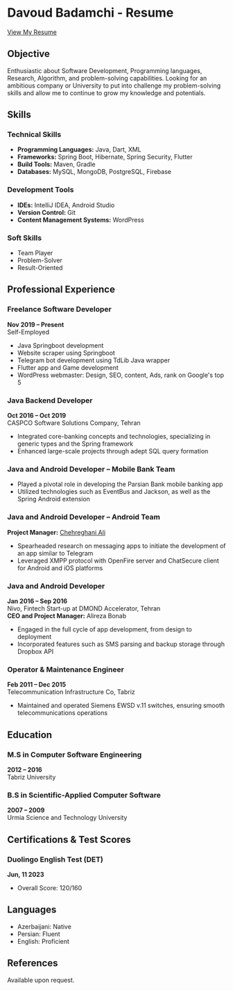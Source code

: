 
# Davoud Badamchi - Resume

[View My Resume](https://patzu.github.io/resume/)

## Objective
Enthusiastic about Software Development, Programming languages, Research, Algorithm, and problem-solving capabilities. Looking for an ambitious company or University to put into challenge my problem-solving skills and allow me to continue to grow my knowledge and potentials.

## Skills

### Technical Skills
- **Programming Languages:** Java, Dart, XML
- **Frameworks:** Spring Boot, Hibernate, Spring Security, Flutter
- **Build Tools:** Maven, Gradle
- **Databases:** MySQL, MongoDB, PostgreSQL, Firebase

### Development Tools
- **IDEs:** IntelliJ IDEA, Android Studio
- **Version Control:** Git
- **Content Management Systems:** WordPress

### Soft Skills
- Team Player
- Problem-Solver
- Result-Oriented

## Professional Experience

### Freelance Software Developer
**Nov 2019 – Present**  
Self-Employed  
- Java Springboot development
- Website scraper using Springboot
- Telegram bot development using TdLib Java wrapper
- Flutter app and Game development
- WordPress webmaster: Design, SEO, content, Ads, rank on Google's top 5

### Java Backend Developer
**Oct 2016 – Oct 2019**  
CASPCO Software Solutions Company, Tehran  
- Integrated core-banking concepts and technologies, specializing in generic types and the Spring framework
- Enhanced large-scale projects through adept SQL query formation

### Java and Android Developer – Mobile Bank Team
- Played a pivotal role in developing the Parsian Bank mobile banking app
- Utilized technologies such as EventBus and Jackson, as well as the Spring Android extension

### Java and Android Developer – Android Team
**Project Manager:** [Chehreghani Ali](https://www.linkedin.com/in/ali-chehreghani/)
- Spearheaded research on messaging apps to initiate the development of an app similar to Telegram
- Leveraged XMPP protocol with OpenFire server and ChatSecure client for Android and iOS platforms

### Java and Android Developer
**Jan 2016 – Sep 2016**  
Nivo, Fintech Start-up at DMOND Accelerator, Tehran  
**CEO and Project Manager:** Alireza Bonab  
- Engaged in the full cycle of app development, from design to deployment
- Incorporated features such as SMS parsing and backup storage through Dropbox API

### Operator & Maintenance Engineer
**Feb 2011 – Dec 2015**  
Telecommunication Infrastructure Co, Tabriz  
- Maintained and operated Siemens EWSD v.11 switches, ensuring smooth telecommunications operations

## Education

### M.S in Computer Software Engineering
**2012 – 2016**  
Tabriz University

### B.S in Scientific-Applied Computer Software
**2007 – 2009**  
Urmia Science and Technology University

## Certifications & Test Scores

### Duolingo English Test (DET)
**Jun, 11 2023**  
- Overall Score: 120/160

## Languages
- Azerbaijani: Native
- Persian: Fluent
- English: Proficient

## References
Available upon request.
